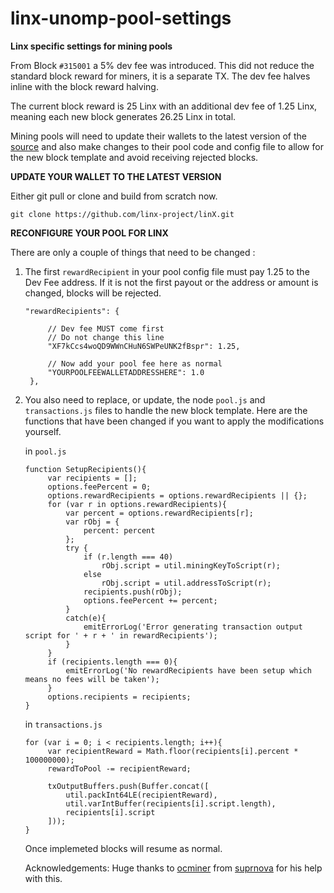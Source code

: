 # linx-unomp-pool-settings
**Linx specific settings for mining pools**

From Block `#315001` a 5% dev fee was introduced.
This did not reduce the standard block reward for miners, it is a separate TX.
The dev fee halves inline with the block reward halving.

The current block reward is 25 Linx with an additional dev fee of 1.25 Linx, meaning each new block generates 26.25 Linx in total.

Mining pools will need to update their wallets to the latest version of the [source](https://github.com/linx-project/linX.git) and also make changes to their pool code and config file to allow for the new block template and avoid receiving rejected blocks.



**UPDATE YOUR WALLET TO THE LATEST VERSION**

Either git pull or clone and build from scratch now.
```
git clone https://github.com/linx-project/linX.git
```


**RECONFIGURE YOUR POOL FOR LINX**

There are only a couple of things that need to be changed :

1) The first `rewardRecipient` in your pool config file must pay 1.25 to the Dev Fee address. 
   If it is not the first payout or the address or amount is changed, blocks will be rejected.
   
   ```
   "rewardRecipients": {
   
        // Dev fee MUST come first  
        // Do not change this line
        "XF7kCcs4woQD9WWnCHuN6SWPeUNK2fBspr": 1.25,
        
        // Now add your pool fee here as normal    
        "YOURPOOLFEEWALLETADDRESSHERE": 1.0
    },
    ```

2) You also need to replace, or update, the node `pool.js` and `transactions.js` files to handle the new block template.
   Here are the functions that have been changed if you want to apply the modifications yourself.
   
   in `pool.js`
   
   ```
   function SetupRecipients(){
        var recipients = [];
        options.feePercent = 0;
        options.rewardRecipients = options.rewardRecipients || {};
        for (var r in options.rewardRecipients){
            var percent = options.rewardRecipients[r];
            var rObj = {
                percent: percent
            };
            try {
                if (r.length === 40)
                    rObj.script = util.miningKeyToScript(r);
                else
                    rObj.script = util.addressToScript(r);
                recipients.push(rObj);
                options.feePercent += percent;
            }
            catch(e){
                emitErrorLog('Error generating transaction output script for ' + r + ' in rewardRecipients');
            }
        }
        if (recipients.length === 0){
            emitErrorLog('No rewardRecipients have been setup which means no fees will be taken');
        }
        options.recipients = recipients;
   }
   ```
   
   in `transactions.js`
   ```
   for (var i = 0; i < recipients.length; i++){
        var recipientReward = Math.floor(recipients[i].percent * 100000000);
        rewardToPool -= recipientReward;

        txOutputBuffers.push(Buffer.concat([
            util.packInt64LE(recipientReward),
            util.varIntBuffer(recipients[i].script.length),
            recipients[i].script
        ]));
   }
   ```
   
   Once implemeted blocks will resume as normal.
   
   Acknowledgements: Huge thanks to [ocminer](https://github.com/ocminer) from [suprnova](https://suprnova.cc) for his help with this.
